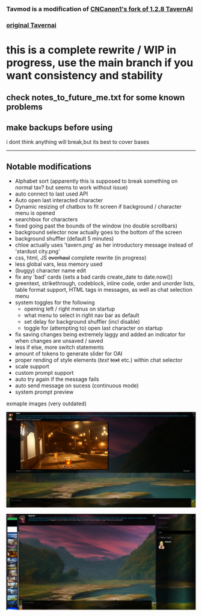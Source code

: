 ### Tavmod is a modification of [CNCanon1's fork of 1.2.8 TavernAI](https://github.com/CncAnon1/TavernAITurbo)

### [original Tavernai](https://github.com/TavernAI/TavernAI)


# this is a complete rewrite / WIP in progress, use the main branch if you want consistency and stability
## check notes_to_future_me.txt for some known problems
## make backups before using
i dont think anything will break,but its best to cover bases
<hr>

## Notable modifications
* Alphabet sort (apparently this is supposed to break something on normal tav? but seems to work without issue)
* auto connect to last used API
* Auto open last interacted character
* Dynamic resizing of chatbox to fit screen if background / character menu is opened
* searchbox for characters
* fixed going past the bounds of the window (no double scrollbars)
* background selector now actually goes to the bottom of the screen
* background shuffler (default 5 minutes)
* chloe actually uses 'tavern.png' as her introductory message instead of 'stardust city.png'
* css, html, JS ~~overhaul~~ complete rewrite (in progress)
* less global vars, less memory used
* (buggy) character name edit
* fix any 'bad' cards (sets a bad cards create_date to date.now())
* greentext, strikethrough, codeblock, inline code, order and unorder lists, table format support, HTML tags in messages, as well as chat selection menu
* system toggles for the following
  * opening left / right menus on startup
  * what menu to select in right nav bar as default 
  * set delay for background shuffler (incl disable)
  * toggle for (attempting to) open last character on startup 
* fix saving changes being extremely laggy and added an indicator for when changes are unsaved / saved
* less if else, more switch statements
* amount of tokens to generate slider for OAI 
* proper rending of style elements (*text* ~~text~~ etc.) within chat selector
* scale support
* custom prompt support
* auto try again if the message fails
* auto send message on sucess (continuous mode)
* system prompt preview


exmaple images (very outdated)

![chloe greeting](github_images/chloe.png "chloe greeting")

![exmaple of dynamic resize](github_images/example.png "chloe greeting")

